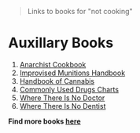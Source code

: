 > Links to books for "not cooking"

# Auxillary Books

1. [Anarchist Cookbook](https://dev00psarchive.nyc3.cdn.digitaloceanspaces.com/archive-books/survival/Anarchist_Cookbook.pdf)
2. [Improvised Munitions Handbook](https://dev00psarchive.nyc3.cdn.digitaloceanspaces.com/archive-books/survival/Improvised_Munitions_Handbook.pdf)
3. [Handbook of Cannabis](https://dev00psarchive.nyc3.cdn.digitaloceanspaces.com/archive-books/medical/Handbook_of_Cannabis.pdf)
4. [Commonly Used Drugs Charts](https://dev00psarchive.nyc3.cdn.digitaloceanspaces.com/archive-books/medical/Commonly_Used_Drugs_Charts.pdf)
5. [Where There Is No Doctor](https://dev00psarchive.nyc3.cdn.digitaloceanspaces.com/archive-books/medical/Where_There_Is_No_Doctor.pdf)
6. [Where There Is No Dentist](https://dev00psarchive.nyc3.cdn.digitaloceanspaces.com/archive-books/medical/Where_There_Is_No_Dentist.pdf)

**Find more books [here](https://books.dev00ps.com)**